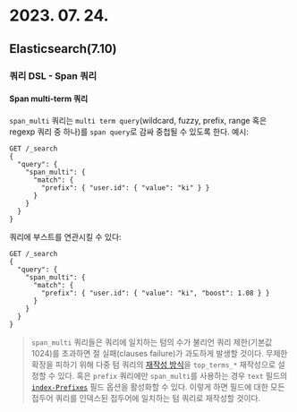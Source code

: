 # 2023. 07. 24.

## Elasticsearch(7.10)

### 쿼리 DSL - Span 쿼리

#### Span multi-term 쿼리

`span_multi` 쿼리는 `multi term query`(wildcard, fuzzy, prefix, range 혹은 regexp 쿼리 중 하나)를 `span query`로 감싸 중첩될 수 있도록 한다. 예시:

```http
GET /_search
{
  "query": {
    "span_multi": {
      "match": {
        "prefix": { "user.id": { "value": "ki" } }
      }
    }
  }
}
```

쿼리에 부스트를 연관시킬 수 있다:

```http
GET /_search
{
  "query": {
    "span_multi": {
      "match": {
        "prefix": { "user.id": { "value": "ki", "boost": 1.08 } }
      }
    }
  }
}
```

> `span_multi` 쿼리들은 쿼리에 일치하는 텀의 수가 불리언 쿼리 제한(기본값 1024)를 초과하면 절 실패(clauses failure)가 과도하게 발생할 것이다. 무제한 확장을 피하기 위해 다중 텀 쿼리의 [재작성 방식][multi-term-rewrite]을 `top_terms_*` 재작성으로 설정할 수 있다. 혹은 `prefix` 쿼리에만 `span_multi`를 사용하는 경우 `text` 필드의 [`index-Prefixes`][index-prefixes] 필드 옵션을 활성화할 수 있다. 이렇게 하면 필드에 대한 모든 접두어 쿼리를 인덱스된 접두어에 일치하는 텀 쿼리로 재작성할 것이다.



[multi-term-rewrite]: https://www.elastic.co/guide/en/elasticsearch/reference/7.10/query-dsl-multi-term-rewrite.html
[index-prefixes]: https://www.elastic.co/guide/en/elasticsearch/reference/7.10/index-prefixes.html